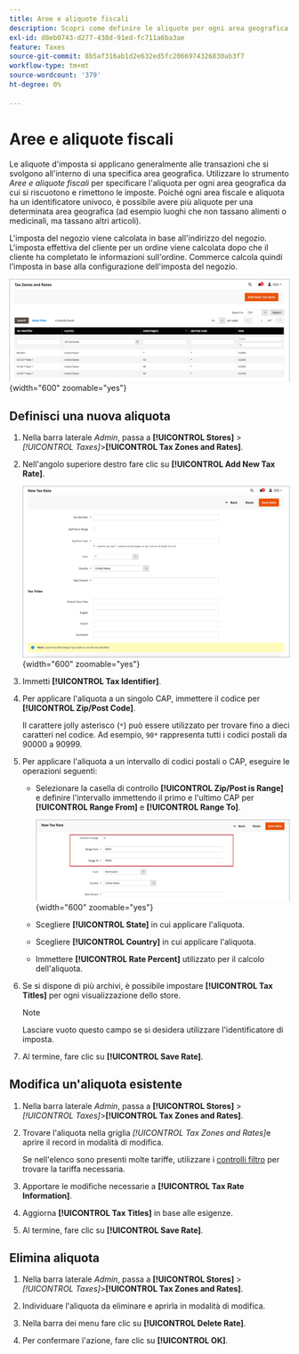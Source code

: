 ```yaml
---
title: Aree e aliquote fiscali
description: Scopri come definire le aliquote per ogni area geografica in cui vengono riscosse e rimesse le imposte.
exl-id: d8eb0743-d277-438d-91ed-fc711a6ba3ae
feature: Taxes
source-git-commit: 8b5af316ab1d2e632ed5fc2066974326830ab3f7
workflow-type: tm+mt
source-wordcount: '379'
ht-degree: 0%

---
```


# Aree e aliquote fiscali

Le aliquote d&#39;imposta si applicano generalmente alle transazioni che si svolgono all&#39;interno di una specifica area geografica. Utilizzare lo strumento _Aree e aliquote fiscali_ per specificare l&#39;aliquota per ogni area geografica da cui si riscuotono e rimettono le imposte. Poiché ogni area fiscale e aliquota ha un identificatore univoco, è possibile avere più aliquote per una determinata area geografica (ad esempio luoghi che non tassano alimenti o medicinali, ma tassano altri articoli).

L&#39;imposta del negozio viene calcolata in base all&#39;indirizzo del negozio. L&#39;imposta effettiva del cliente per un ordine viene calcolata dopo che il cliente ha completato le informazioni sull&#39;ordine. Commerce calcola quindi l&#39;imposta in base alla configurazione dell&#39;imposta del negozio.

![Aree e aliquote fiscali](./assets/tax-zones-rates.png){width="600" zoomable="yes"}

## Definisci una nuova aliquota

1. Nella barra laterale _Admin_, passa a **[!UICONTROL Stores]** > _[!UICONTROL Taxes]_>**[!UICONTROL Tax Zones and Rates]**.

1. Nell&#39;angolo superiore destro fare clic su **[!UICONTROL Add New Tax Rate]**.

   ![Nuova aliquota](./assets/tax-rate-new.png){width="600" zoomable="yes"}

1. Immetti **[!UICONTROL Tax Identifier]**.

1. Per applicare l&#39;aliquota a un singolo CAP, immettere il codice per **[!UICONTROL Zip/Post Code]**.

   Il carattere jolly asterisco (`*`) può essere utilizzato per trovare fino a dieci caratteri nel codice. Ad esempio, `90*` rappresenta tutti i codici postali da 90000 a 90999.

1. Per applicare l&#39;aliquota a un intervallo di codici postali o CAP, eseguire le operazioni seguenti:

   - Selezionare la casella di controllo **[!UICONTROL Zip/Post is Range]** e definire l&#39;intervallo immettendo il primo e l&#39;ultimo CAP per **[!UICONTROL Range From]** e **[!UICONTROL Range To]**.

     ![ZIP/Post compreso nell&#39;intervallo](./assets/tax-rate-new-zip-post-range.png){width="600" zoomable="yes"}

   - Scegliere **[!UICONTROL State]** in cui applicare l&#39;aliquota.

   - Scegliere **[!UICONTROL Country]** in cui applicare l&#39;aliquota.

   - Immettere **[!UICONTROL Rate Percent]** utilizzato per il calcolo dell&#39;aliquota.

1. Se si dispone di più archivi, è possibile impostare **[!UICONTROL Tax Titles]** per ogni visualizzazione dello store.

   >[!NOTE]
   >
   >Lasciare vuoto questo campo se si desidera utilizzare l&#39;identificatore di imposta.

1. Al termine, fare clic su **[!UICONTROL Save Rate]**.

## Modifica un&#39;aliquota esistente

1. Nella barra laterale _Admin_, passa a **[!UICONTROL Stores]** > _[!UICONTROL Taxes]_>**[!UICONTROL Tax Zones and Rates]**.

1. Trovare l&#39;aliquota nella griglia _[!UICONTROL Tax Zones and Rates]_&#x200B;e aprire il record in modalità di modifica.

   Se nell&#39;elenco sono presenti molte tariffe, utilizzare i [controlli filtro](../getting-started/admin-grid-controls.md) per trovare la tariffa necessaria.

1. Apportare le modifiche necessarie a **[!UICONTROL Tax Rate Information]**.

1. Aggiorna **[!UICONTROL Tax Titles]** in base alle esigenze.

1. Al termine, fare clic su **[!UICONTROL Save Rate]**.

## Elimina aliquota

1. Nella barra laterale _Admin_, passa a **[!UICONTROL Stores]** > _[!UICONTROL Taxes]_>**[!UICONTROL Tax Zones and Rates]**.

1. Individuare l&#39;aliquota da eliminare e aprirla in modalità di modifica.

1. Nella barra dei menu fare clic su **[!UICONTROL Delete Rate]**.

1. Per confermare l&#39;azione, fare clic su **[!UICONTROL OK]**.
